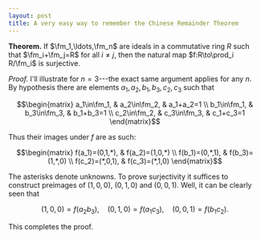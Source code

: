 ```yaml
---
layout: post
title: A very easy way to remember the Chinese Remainder Theorem
---
```

**Theorem.** If $\fm_1,\ldots,\fm_n$ are ideals in a commutative ring
  $R$ such that $\fm_i+\fm_j=R$ for all $i\neq j$, then the natural
  map $f:R\to\prod_i R/\fm_i$ is surjective.

*Proof.* I'll illustrate for $n=3$---the exact same argument applies
 for any $n$. By hypothesis there are elements
 $a_1,a_2,b_1,b_3,c_2,c_3$ such that

$$\begin{matrix}
a_1\in\fm_1, & a_2\in\fm_2, &  a_1+a_2=1 \\
b_1\in\fm_1, & b_3\in\fm_3, & b_1+b_3=1 \\
c_2\in\fm_2, & c_3\in\fm_3, & c_1+c_3=1
\end{matrix}$$

Thus their images under $f$ are as such:

$$\begin{matrix}
f(a_1)=(0,1,*), & f(a_2)=(1,0,*) \\
f(b_1)=(0,*,1), & f(b_3)=(1,*,0) \\
f(c_2)=(*,0,1), & f(c_3)=(*,1,0)
\end{matrix}$$

The asterisks denote unknowns. To prove surjectivity it suffices to
construct preimages of $(1,0,0)$, $(0,1,0)$ and $(0,0,1)$. Well, it
can be clearly seen that

$$(1,0,0)=f(a_2b_3),\quad (0,1,0)=f(a_1c_3),\quad (0,0,1)=f(b_1c_2).$$

This completes the proof.
